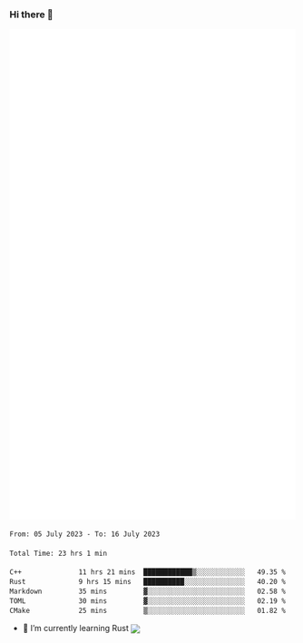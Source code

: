 ### Hi there 👋

![metrics](metrics.svg)

<!--START_SECTION:waka-->

```txt
From: 05 July 2023 - To: 16 July 2023

Total Time: 23 hrs 1 min

C++              11 hrs 21 mins  ████████████▒░░░░░░░░░░░░   49.35 %
Rust             9 hrs 15 mins   ██████████░░░░░░░░░░░░░░░   40.20 %
Markdown         35 mins         ▓░░░░░░░░░░░░░░░░░░░░░░░░   02.58 %
TOML             30 mins         ▓░░░░░░░░░░░░░░░░░░░░░░░░   02.19 %
CMake            25 mins         ▒░░░░░░░░░░░░░░░░░░░░░░░░   01.82 %
```

<!--END_SECTION:waka-->

<!--
**FlorianXXIV/FlorianXXIV** is a ✨ _special_ ✨ repository because its `README.md` (this file) appears on your GitHub profile.

Here are some ideas to get you started:

- 🔭 I’m currently working on ...
- 🌱 I’m currently learning ...
- 👯 I’m looking to collaborate on ...
- 🤔 I’m looking for help with ...
- 💬 Ask me about ...
- 📫 How to reach me: ...
- 😄 Pronouns: ...
- ⚡ Fun fact: ...
-->
- 🌱 I’m currently learning Rust <img src="https://github.com/FlorianXXIV/FlorianXXIV/assets/57264002/eb5c9a8d-c2ed-4079-a1f8-7ba638ec0af2" align="center" width="4%"/>

